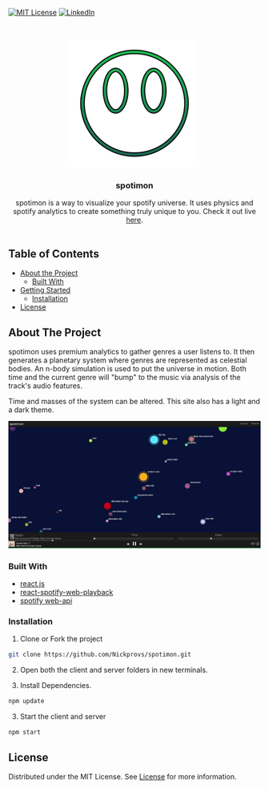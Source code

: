 <!-- PROJECT SHIELDS -->
<!--
*** I'm using markdown "reference style" links for readability.
*** Reference links are enclosed in brackets [ ] instead of parentheses ( ).
*** See the bottom of this document for the declaration of the reference variables
*** for contributors-url, forks-url, etc. This is an optional, concise syntax you may use.
*** https://www.markdownguide.org/basic-syntax/#reference-style-links
-->

[![MIT License][license-shield]][license-url]
[![LinkedIn][linkedin-shield]][linkedin-url]

<!-- PROJECT LOGO -->
<br />
<p align="center">
  <a href="https://github.com/Nickprovs/spotimon">
    <img src="_meta/logo.png" alt="Logo" width="256" height="256">
  </a>

  <h3 align="center">spotimon</h3>

  <p align="center">
    spotimon is a way to visualize your spotify universe. It uses physics and spotify analytics to create something truly unique to you. Check it out live <a href="https://spotimon.com/" rel="noopener noreferrer" target="_blank">here</a>. 
    <br />
    <br />
  </p>
</p>

<!-- TABLE OF CONTENTS -->

## Table of Contents

- [About the Project](#about-the-project)
  - [Built With](#built-with)
- [Getting Started](#getting-started)
  - [Installation](#installation)
- [License](#license)

<!-- ABOUT THE PROJECT -->

## About The Project

spotimon uses premium analytics to gather genres a user listens to.
It then generates a planetary system where genres are represented as celestial bodies.
An n-body simulation is used to put the universe in motion.
Both time and the current genre will "bump" to the music via analysis of the track's audio features.

Time and masses of the system can be altered. This site also has a light and a dark theme.

[![Product Name Screen Shot][product-screenshot]](/_meta/sample.jpg)

### Built With

- [react.js](https://github.com/facebook/react)
- [react-spotify-web-playback](https://github.com/gilbarbara/react-spotify-web-playback)
- [spotify web-api](https://github.com/spotify/web-api)

<!-- GETTING STARTED -->

### Installation

1. Clone or Fork the project

```sh
git clone https://github.com/Nickprovs/spotimon.git
```

2. Open both the client and server folders in new terminals.

3. Install Dependencies.

```sh
npm update
```

3. Start the client and server

```sh
npm start
```

<!-- LICENSE -->

## License

Distributed under the MIT License. See [License](LICENSE.md) for more information.

<!-- MARKDOWN LINKS & IMAGES -->
<!-- https://www.markdownguide.org/basic-syntax/#reference-style-links -->

[license-shield]: https://img.shields.io/badge/License-MIT-yellow.svg
[license-url]: https://github.com/nickprovs/ballpit/blob/master/LICENSE.txt
[linkedin-shield]: https://img.shields.io/badge/-LinkedIn-black.svg?style=flat-square&logo=linkedin&colorB=555
[linkedin-url]: https://linkedin.com/in/nickprovs
[product-screenshot]: _meta/sample.jpg
